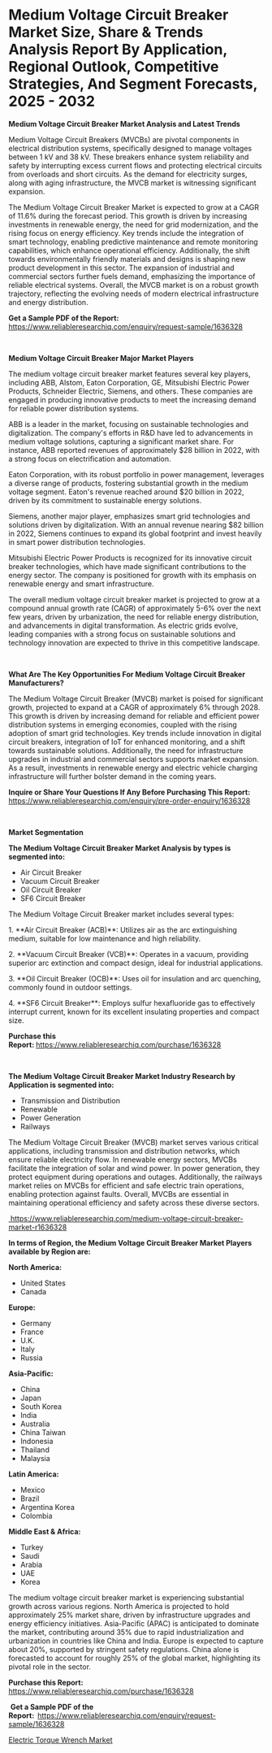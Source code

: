 <p><h1>Medium Voltage Circuit Breaker Market Size, Share & Trends Analysis Report By Application, Regional Outlook, Competitive Strategies, And Segment Forecasts, 2025 - 2032</h1></p><p><strong>Medium Voltage Circuit Breaker Market Analysis and Latest Trends</strong></p>
<p><p>Medium Voltage Circuit Breakers (MVCBs) are pivotal components in electrical distribution systems, specifically designed to manage voltages between 1 kV and 38 kV. These breakers enhance system reliability and safety by interrupting excess current flows and protecting electrical circuits from overloads and short circuits. As the demand for electricity surges, along with aging infrastructure, the MVCB market is witnessing significant expansion. </p><p>The Medium Voltage Circuit Breaker Market is expected to grow at a CAGR of 11.6% during the forecast period. This growth is driven by increasing investments in renewable energy, the need for grid modernization, and the rising focus on energy efficiency. Key trends include the integration of smart technology, enabling predictive maintenance and remote monitoring capabilities, which enhance operational efficiency. Additionally, the shift towards environmentally friendly materials and designs is shaping new product development in this sector. The expansion of industrial and commercial sectors further fuels demand, emphasizing the importance of reliable electrical systems. Overall, the MVCB market is on a robust growth trajectory, reflecting the evolving needs of modern electrical infrastructure and energy distribution.</p></p>
<p><strong>Get a Sample PDF of the Report:&nbsp;</strong> <a href="https://www.reliableresearchiq.com/enquiry/request-sample/1636328?utm_campaign=2449&utm_medium=2&utm_source=Github&utm_content=ia&utm_term=08042025&utm_id=medium-voltage-circuit-breaker">https://www.reliableresearchiq.com/enquiry/request-sample/1636328</a></p>
<p>&nbsp;</p>
<p><strong>Medium Voltage Circuit Breaker Major Market Players</strong></p>
<p><p>The medium voltage circuit breaker market features several key players, including ABB, Alstom, Eaton Corporation, GE, Mitsubishi Electric Power Products, Schneider Electric, Siemens, and others. These companies are engaged in producing innovative products to meet the increasing demand for reliable power distribution systems.</p><p>ABB is a leader in the market, focusing on sustainable technologies and digitalization. The company's efforts in R&D have led to advancements in medium voltage solutions, capturing a significant market share. For instance, ABB reported revenues of approximately $28 billion in 2022, with a strong focus on electrification and automation.</p><p>Eaton Corporation, with its robust portfolio in power management, leverages a diverse range of products, fostering substantial growth in the medium voltage segment. Eaton's revenue reached around $20 billion in 2022, driven by its commitment to sustainable energy solutions.</p><p>Siemens, another major player, emphasizes smart grid technologies and solutions driven by digitalization. With an annual revenue nearing $82 billion in 2022, Siemens continues to expand its global footprint and invest heavily in smart power distribution technologies.</p><p>Mitsubishi Electric Power Products is recognized for its innovative circuit breaker technologies, which have made significant contributions to the energy sector. The company is positioned for growth with its emphasis on renewable energy and smart infrastructure.</p><p>The overall medium voltage circuit breaker market is projected to grow at a compound annual growth rate (CAGR) of approximately 5-6% over the next few years, driven by urbanization, the need for reliable energy distribution, and advancements in digital transformation. As electric grids evolve, leading companies with a strong focus on sustainable solutions and technology innovation are expected to thrive in this competitive landscape.</p></p>
<p>&nbsp;</p>
<p><strong>What Are The Key Opportunities For Medium Voltage Circuit Breaker Manufacturers?</strong></p>
<p><p>The Medium Voltage Circuit Breaker (MVCB) market is poised for significant growth, projected to expand at a CAGR of approximately 6% through 2028. This growth is driven by increasing demand for reliable and efficient power distribution systems in emerging economies, coupled with the rising adoption of smart grid technologies. Key trends include innovation in digital circuit breakers, integration of IoT for enhanced monitoring, and a shift towards sustainable solutions. Additionally, the need for infrastructure upgrades in industrial and commercial sectors supports market expansion. As a result, investments in renewable energy and electric vehicle charging infrastructure will further bolster demand in the coming years.</p></p>
<p><strong>Inquire or Share Your Questions If Any Before Purchasing This Report:</strong> <a href="https://www.reliableresearchiq.com/enquiry/pre-order-enquiry/1636328?utm_campaign=2449&utm_medium=2&utm_source=Github&utm_content=ia&utm_term=08042025&utm_id=medium-voltage-circuit-breaker">https://www.reliableresearchiq.com/enquiry/pre-order-enquiry/1636328</a></p>
<p>&nbsp;</p>
<p><strong>Market Segmentation</strong></p>
<p><strong>The Medium Voltage Circuit Breaker Market Analysis by types is segmented into:</strong></p>
<p><ul><li>Air Circuit Breaker</li><li>Vacuum Circuit Breaker</li><li>Oil Circuit Breaker</li><li>SF6 Circuit Breaker</li></ul></p>
<p><p>The Medium Voltage Circuit Breaker market includes several types: </p><p>1. **Air Circuit Breaker (ACB)**: Utilizes air as the arc extinguishing medium, suitable for low maintenance and high reliability.</p><p>2. **Vacuum Circuit Breaker (VCB)**: Operates in a vacuum, providing superior arc extinction and compact design, ideal for industrial applications.</p><p>3. **Oil Circuit Breaker (OCB)**: Uses oil for insulation and arc quenching, commonly found in outdoor settings.</p><p>4. **SF6 Circuit Breaker**: Employs sulfur hexafluoride gas to effectively interrupt current, known for its excellent insulating properties and compact size.</p></p>
<p><strong>Purchase this Report:&nbsp;</strong><a href="https://www.reliableresearchiq.com/purchase/1636328?utm_campaign=2449&utm_medium=2&utm_source=Github&utm_content=ia&utm_term=08042025&utm_id=medium-voltage-circuit-breaker">https://www.reliableresearchiq.com/purchase/1636328</a></p>
<p>&nbsp;</p>
<p><strong>The Medium Voltage Circuit Breaker Market Industry Research by Application is segmented into:</strong></p>
<p><ul><li>Transmission and Distribution</li><li>Renewable</li><li>Power Generation</li><li>Railways</li></ul></p>
<p><p>The Medium Voltage Circuit Breaker (MVCB) market serves various critical applications, including transmission and distribution networks, which ensure reliable electricity flow. In renewable energy sectors, MVCBs facilitate the integration of solar and wind power. In power generation, they protect equipment during operations and outages. Additionally, the railways market relies on MVCBs for efficient and safe electric train operations, enabling protection against faults. Overall, MVCBs are essential in maintaining operational efficiency and safety across these diverse sectors.</p></p>
<p><a href="https://www.reliableresearchiq.com/medium-voltage-circuit-breaker-market-r1636328?utm_campaign=2449&utm_medium=2&utm_source=Github&utm_content=ia&utm_term=08042025&utm_id=medium-voltage-circuit-breaker">&nbsp;https://www.reliableresearchiq.com/medium-voltage-circuit-breaker-market-r1636328</a></p>
<p><strong>In terms of Region, the Medium Voltage Circuit Breaker Market Players available by Region are:</strong></p>
<p>
    <p> <strong> North America: </strong>
        <ul>
            <li>United States</li>
            <li>Canada</li>
        </ul>
        </p> 
    <p> <strong> Europe: </strong>
        <ul>
            <li>Germany</li>
            <li>France</li>
            <li>U.K.</li>
            <li>Italy</li>
            <li>Russia</li>
        </ul>
        </p> 
    <p> <strong> Asia-Pacific: </strong>
        <ul>
            <li>China</li>
            <li>Japan</li>
            <li>South Korea</li>
            <li>India</li>
            <li>Australia</li>
            <li>China Taiwan</li>
            <li>Indonesia</li>
            <li>Thailand</li>
            <li>Malaysia</li>
        </ul>
        </p> 
    <p> <strong> Latin America: </strong>
        <ul>
            <li>Mexico</li>
            <li>Brazil</li>
            <li>Argentina Korea</li>
            <li>Colombia</li>
        </ul>
        </p> 
    <p> <strong> Middle East & Africa: </strong>
        <ul>
            <li>Turkey</li>
            <li>Saudi</li>
            <li>Arabia</li>
            <li>UAE</li>
            <li>Korea</li>
        </ul>
    </p>
    </p>
<p><p>The medium voltage circuit breaker market is experiencing substantial growth across various regions. North America is projected to hold approximately 25% market share, driven by infrastructure upgrades and energy efficiency initiatives. Asia-Pacific (APAC) is anticipated to dominate the market, contributing around 35% due to rapid industrialization and urbanization in countries like China and India. Europe is expected to capture about 20%, supported by stringent safety regulations. China alone is forecasted to account for roughly 25% of the global market, highlighting its pivotal role in the sector.</p></p>
<p><strong>Purchase this Report: </strong><a href="https://www.reliableresearchiq.com/purchase/1636328?utm_campaign=2449&utm_medium=2&utm_source=Github&utm_content=ia&utm_term=08042025&utm_id=medium-voltage-circuit-breaker">https://www.reliableresearchiq.com/purchase/1636328</a></p>
<p>&nbsp;<strong>Get a Sample PDF of the Report:&nbsp;&nbsp;</strong><a href="https://www.reliableresearchiq.com/enquiry/request-sample/1636328?utm_campaign=2449&utm_medium=2&utm_source=Github&utm_content=ia&utm_term=08042025&utm_id=medium-voltage-circuit-breaker">https://www.reliableresearchiq.com/enquiry/request-sample/1636328</a></p>
<p><strong></strong></p>
<p><p><a href="https://github.com/norbeludie83/Market-Research-Report-List-1/blob/main/electric-torque-wrench-market.md?utm_campaign=2449&utm_medium=2&utm_source=Github&utm_content=ia&utm_term=08042025&utm_id=medium-voltage-circuit-breaker">Electric Torque Wrench Market</a></p></p>